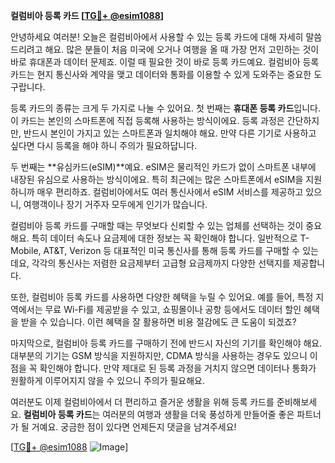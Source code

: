 **컬럼비아 등록 카드 [[TG💪+ @esim1088](https://t.me/s/esim1088)]**

안녕하세요 여러분! 오늘은 컬럼비아에서 사용할 수 있는 등록 카드에 대해 자세히 말씀드리려고 해요. 많은 분들이 처음 미국에 오거나 여행을 올 때 가장 먼저 고민하는 것이 바로 휴대폰과 데이터 문제죠. 이럴 때 필요한 것이 바로 등록 카드예요. 컬럼비아 등록 카드는 현지 통신사와 계약을 맺고 데이터와 통화를 이용할 수 있게 도와주는 중요한 도구랍니다.

등록 카드의 종류는 크게 두 가지로 나눌 수 있어요. 첫 번째는 **휴대폰 등록 카드**입니다. 이 카드는 본인의 스마트폰에 직접 등록해 사용하는 방식이에요. 등록 과정은 간단하지만, 반드시 본인이 가지고 있는 스마트폰과 일치해야 해요. 만약 다른 기기로 사용하고 싶다면 다시 등록을 해야 하니 주의가 필요하답니다.

두 번째는 **유심카드(eSIM)**예요. eSIM은 물리적인 카드가 없이 스마트폰 내부에 내장된 유심으로 사용하는 방식이에요. 특히 최근에는 많은 스마트폰에서 eSIM을 지원하니까 매우 편리하죠. 컬럼비아에서도 여러 통신사에서 eSIM 서비스를 제공하고 있으니, 여행객이나 장기 거주자 모두에게 인기가 많습니다.

컬럼비아 등록 카드를 구매할 때는 무엇보다 신뢰할 수 있는 업체를 선택하는 것이 중요해요. 특히 데이터 속도나 요금제에 대한 정보는 꼭 확인해야 합니다. 일반적으로 T-Mobile, AT&T, Verizon 등 대표적인 미국 통신사를 통해 등록 카드를 구매할 수 있는데요, 각각의 통신사는 저렴한 요금제부터 고급형 요금제까지 다양한 선택지를 제공합니다.

또한, 컬럼비아 등록 카드를 사용하면 다양한 혜택을 누릴 수 있어요. 예를 들어, 특정 지역에서는 무료 Wi-Fi를 제공받을 수 있고, 쇼핑몰이나 공항 등에서도 데이터 할인 혜택을 받을 수 있습니다. 이런 혜택을 잘 활용하면 비용 절감에도 큰 도움이 되겠죠?

마지막으로, 컬럼비아 등록 카드를 구매하기 전에 반드시 자신의 기기를 확인해야 해요. 대부분의 기기는 GSM 방식을 지원하지만, CDMA 방식을 사용하는 경우도 있으니 이 점을 꼭 확인해야 합니다. 만약 제대로 된 등록 과정을 거치지 않으면 데이터나 통화가 원활하게 이루어지지 않을 수 있으니 주의가 필요해요.

여러분도 이제 컬럼비아에서 더 편리하고 즐거운 생활을 위해 등록 카드를 준비해보세요. **컬럼비아 등록 카드**는 여러분의 여행과 생활을 더욱 풍성하게 만들어줄 좋은 파트너가 될 거예요. 궁금한 점이 있다면 언제든지 댓글을 남겨주세요! 

[[TG💪+ @esim1088](https://t.me/s/esim1088) ![Image](https://i.postimg.cc/Y0z9fWf4/image.png)]